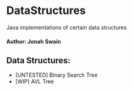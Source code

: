 # DataStructures  
Java implementations of certain data structures  
  
#### Author: Jonah Swain  
  
## Data Structures:
- \[UNTESTED\] Binary Search Tree
- \[WIP\] AVL Tree

